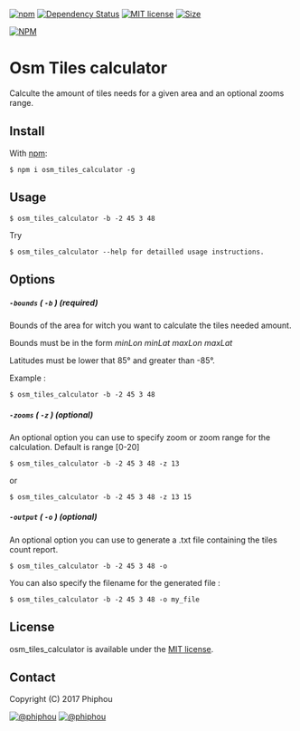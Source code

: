 [![npm](https://img.shields.io/npm/v/osm_tiles_calculator.svg)](https://www.npmjs.com/package/osm_tiles_calculator)
[![Dependency Status](https://david-dm.org/phiphou/osm_tiles_calculator.svg)](https://david-dm.org/phiphou/osm_tiles_calculator)
[![MIT license](https://img.shields.io/badge/Licence-MIT-blue.svg)](http://opensource.org/licenses/MIT)
[![Size](https://reposs.herokuapp.com/?path=phiphou/osm_tiles_calculator)](#)

[![NPM](https://nodei.co/npm/osm_tiles_calculator.png?downloads=true&stars=true)](https://nodei.co/npm/osm_tiles_calculator/)


# Osm Tiles calculator

Calculte the amount of tiles needs for a given area and an optional zooms range.


## Install

With [npm](https://npmjs.org):

```
$ npm i osm_tiles_calculator -g
```

## Usage

```
$ osm_tiles_calculator -b -2 45 3 48
```
Try

```
$ osm_tiles_calculator --help for detailled usage instructions.

```
## Options

##### `-bounds` ( `-b` ) (required)

Bounds of the area for witch you want to calculate the tiles needed amount.

Bounds must be in the form *minLon minLat maxLon maxLat*

Latitudes must be lower that 85° and greater than -85°.

Example :
```
$ osm_tiles_calculator -b -2 45 3 48
```

##### `-zooms` ( `-z` ) (optional)

An optional option you can use to specify zoom or zoom range for the calculation. Default is range [0-20]

```
$ osm_tiles_calculator -b -2 45 3 48 -z 13
```

or

```
$ osm_tiles_calculator -b -2 45 3 48 -z 13 15
```

##### `-output` ( `-o` ) (optional)

An optional option you can use to generate a .txt file containing the tiles count report.

```
$ osm_tiles_calculator -b -2 45 3 48 -o
```
You can also specify the filename for the generated file :

```
$ osm_tiles_calculator -b -2 45 3 48 -o my_file
```


## License

osm_tiles_calculator is available under the [MIT license](https://tldrlegal.com/license/mit-license).


## Contact

Copyright (C) 2017 Phiphou

[![@phiphou](https://img.shields.io/badge/github-phiphou-green.svg)](https://github.com/phiphou) [![@__phiphou__](https://img.shields.io/badge/twitter-__phiphou__-blue.svg)](https://twitter.com/__phiphou__)
